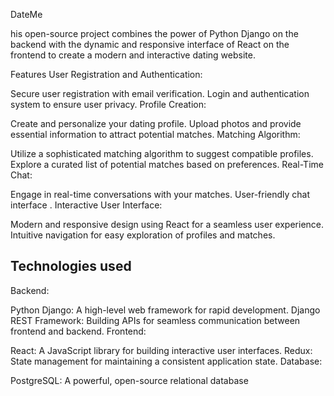 DateMe

his open-source project combines the power of Python Django on the backend with the dynamic and responsive interface of React on the frontend to create a modern and interactive dating website.

Features
User Registration and Authentication:

Secure user registration with email verification.
Login and authentication system to ensure user privacy.
Profile Creation:

Create and personalize your dating profile.
Upload photos and provide essential information to attract potential matches.
Matching Algorithm:

Utilize a sophisticated matching algorithm to suggest compatible profiles.
Explore a curated list of potential matches based on preferences.
Real-Time Chat:

Engage in real-time conversations with your matches.
User-friendly chat interface .
Interactive User Interface:

Modern and responsive design using React for a seamless user experience.
Intuitive navigation for easy exploration of profiles and matches.

Technologies used
----------------------
Backend:

Python Django: A high-level web framework for rapid development.
Django REST Framework: Building APIs for seamless communication between frontend and backend.
Frontend:

React: A JavaScript library for building interactive user interfaces.
Redux: State management for maintaining a consistent application state.
Database:

PostgreSQL: A powerful, open-source relational database

